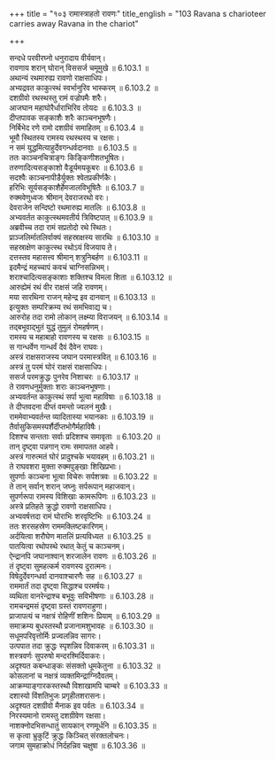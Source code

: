 +++
title = "१०३ रामास्त्राहतो रावणः"
title_english = "103 Ravana s charioteer carries away Ravana in the chariot"

+++

सन्दधे परवीरघ्नो धनुरादाय वीर्यवान्।  
रावणाय शरान् घोरान् विससर्ज चमूमुखे ॥ 6.103.1 ॥   
अथान्यं रथमारुह्य रावणो राक्षसाधिपः।  
अभ्यद्रवत काकुत्स्थं स्वर्भानुरिव भास्करम् ॥ 6.103.2 ॥   
दशग्रीवो रथस्थस्तु रामं वज्रोपमैः शरैः।  
आजघान महाघोरैर्धाराभिरिव तोयदः ॥ 6.103.3 ॥   
दीप्तपावक सङ्काशैः शरैः काञ्चनभूषणैः।  
निर्बिभेद रणे रामो दशग्रीवं समाहितम् ॥ 6.103.4 ॥   
भूमौ स्थितस्य रामस्य रथस्थस्य च रक्षसः।  
न समं युद्धमित्याहुर्देवगन्धर्वदानवाः ॥ 6.103.5 ॥   
ततः काञ्चनचित्राङ्गः किङ्किणीशतभूषितः।  
तरुणादित्यसङ्काशो वैडूर्यमयकूबरः ॥ 6.103.6 ॥   
सदश्वैः काञ्चनापीडैर्युक्तः श्वेतप्रकीर्णकैः।  
हरिभिः सूर्यसङ्काशैर्हेमजालविभूषितैः ॥ 6.103.7 ॥   
रुक्मवेणुध्वजः श्रीमान् देवराजरथो वरः।  
देवराजेन सन्दिष्टो रथमारुह्य मातलिः ॥ 6.103.8 ॥   
अभ्यवर्तत काकुत्स्थमवतीर्य त्रिविष्टपात् ॥ 6.103.9 ॥   
अब्रवीच्च तदा रामं सप्रतोदो रथे स्थितः।  
प्राञ्जलिर्मातलिर्वाक्यं सहस्राक्षस्य सारथिः ॥ 6.103.10 ॥   
सहस्राक्षेण काकुत्स्थ रथोऽयं विजयाय ते।  
दत्तस्तव महासत्त्व श्रीमान् शत्रुनिबर्हण ॥ 6.103.11 ॥   
इदमैन्द्रं महच्चापं कवचं चाग्निसन्निभम्।  
शराश्चादित्यसङ्काशाः शक्तिश्च विमला शिता ॥ 6.103.12 ॥   
आरुह्येमं रथं वीर राक्षसं जहि रावणम्।  
मया सारथिना राजन् महेन्द्र इव दानवान् ॥ 6.103.13 ॥   
इत्युक्तः सम्परिक्रम्य रथं समभिवाद्य च।  
आरुरोह तदा रामो लोकान् लक्ष्म्या विराजयन् ॥ 6.103.14 ॥   
तद्बभूवाद्भुतं युद्धं तुमुलं रोमहर्षणम्।  
रामस्य च महाबाहो रावणस्य च रक्षसः ॥ 6.103.15 ॥   
स गान्धर्वेण गान्धर्वं दैवं दैवेन राघवः।  
अस्त्रं राक्षसराजस्य जघान परमास्त्रवित् ॥ 6.103.16 ॥   
अस्त्रं तु परमं घोरं राक्षसं राक्षसाधिपः।  
ससर्ज परमक्रुद्धः पुनरेव निशाचरः ॥ 6.103.17 ॥   
ते रावणधनुर्मुक्ताः शराः काञ्चनभूषणाः।  
अभ्यवर्तन्त काकुत्स्थं सर्पा भूत्वा महाविषाः ॥ 6.103.18 ॥   
ते दीप्तवदना दीप्तं वमन्तो ज्वलनं मुखैः।  
राममेवाभ्यवर्तन्त व्यादितास्या भयानकाः ॥ 6.103.19 ॥   
तैर्वासुकिसमस्पर्शैर्दीप्तभोगैर्महाविषैः।  
दिशश्च सन्तताः सर्वाः प्रदिशश्च समावृताः ॥ 6.103.20 ॥   
तान् दृष्ट्वा पन्नगान् रामः समापतत आहवे।  
अस्त्रं गारुत्मतं घोरं प्रादुश्चके भयावहम् ॥ 6.103.21 ॥   
ते राघवशरा मुक्ता रुक्मपुङ्खाः शिखिप्रभाः।  
सुपर्णाः काञ्चना भूत्वा विचेरुः सर्पशत्रवः ॥ 6.103.22 ॥   
ते तान् सर्वान् शरान् जघ्नुः सर्परूपान् महाजवान्।  
सुपर्णरूपा रामस्य विशिखाः कामरूपिणः ॥ 6.103.23 ॥   
अस्त्रे प्रतिहते क्रुद्धो रावणो राक्षसाधिपः।  
अभ्यवर्षत्तदा रामं घोराभिः शरवृष्टिभिः ॥ 6.103.24 ॥   
ततः शरसहस्रेण राममक्लिष्टकारिणम्।  
अर्दयित्वा शरौघेण मातलिं प्रत्यविध्यत ॥ 6.103.25 ॥   
पातयित्वा रथोपस्थे रथात् केतुं च काञ्चनम्।  
ऐन्द्रानपि जघानाश्वान् शरजालेन रावणः ॥ 6.103.26 ॥   
तं दृष्ट्वा सुमहत्कर्म रावणस्य दुरात्मनः।  
विषेदुर्देवगन्धर्वा दानवाश्चारणैः सह ॥ 6.103.27 ॥   
राममार्तं तदा दृष्ट्वा सिद्धाश्च परमर्षयः।  
व्यथिता वानरेन्द्राश्च बभूवुः सविभीषणाः ॥ 6.103.28 ॥   
रामचन्द्रमसं दृष्ट्वा ग्रस्तं रावणराहुणा।  
प्राजापत्यं च नक्षत्रं रोहिणीं शशिनः प्रियाम् ॥ 6.103.29 ॥   
समाक्रम्य बुधस्तस्थौ प्रजानामशुभावहः ॥ 6.103.30 ॥   
सधूमपरिवृत्तोर्मिः प्रज्वलन्निव सागरः।  
उत्पपात तदा क्रुद्धः स्पृशन्निव दिवाकरम् ॥ 6.103.31 ॥   
शस्त्रवर्णः सुपरुषो मन्दरश्मिर्दिवाकरः।  
अदृश्यत कबन्धाङ्कः संसक्तो धूमकेतुना ॥ 6.103.32 ॥   
कोसलानां च नक्षत्रं व्यक्तमिन्द्राग्निदैवतम्।  
आक्रम्याङ्गारकस्तस्थौ विशाखामपि चाम्बरे ॥ 6.103.33 ॥   
दशास्यो विंशतिभुजः प्रगृहीतशरासनः।  
अदृश्यत दशग्रीवो मैनाक इव पर्वतः ॥ 6.103.34 ॥   
निरस्यमानो रामस्तु दशग्रीवेण रक्षसा।  
नाशक्नोदभिसन्धातुं सायकान् रणमूर्धनि ॥ 6.103.35 ॥   
स कृत्वा भ्रुकुटिं क्रुद्धः किञ्चित् संरक्तलोचनः।  
जगाम सुमहाक्रोधं निर्दहन्निव चक्षुषा ॥ 6.103.36 ॥   
